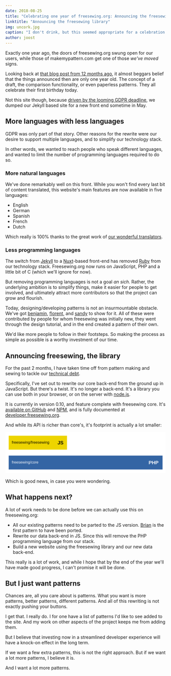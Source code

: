 ```yaml
---
date: 2018-08-25
title: "Celebrating one year of freesewing.org: Announcing the freesewing library"
linktitle: "Announcing the freesewing library"
img: uncork.jpg
caption: "I don't drink, but this seemed appropriate for a celebration post ¯\_(ツ)_/¯"
author: joost
---
```


Exactly one year ago, the doors of freesewing.org swung open for our users, while those of makemypattern.com get one of those *we've moved* signs.

Looking back at [that blog post from 12 months ago](/blog/open-for-business), it almost beggars belief that the things announced then are only one year old. The concept of a draft, the comparison functionality, or even paperless patterns. They all celebrate their first birthday today.

Not this site though, because [driven by the looming GDPR deadline](/blog/gdpr-plan), we dumped our Jekyll based site for a new front end sometime in May.

## More languages with less languages

GDPR was only part of that story. Other reasons for the rewrite were our desire to support multiple languages, and to simplify our technology stack.

In other words, we wanted to reach people who speak different languages, and wanted to limit the number of programming languages required to do so.

### More natural languages

We've done remarkably well on this front. While you won't find every last bit of content translated, this website's main features are now available in five languages:

 - English
 - German
 - Spanish
 - French
 - Dutch

Which really is 100% thanks to the great work of [our wonderful translators](/i18n/).

### Less programming languages

The switch from [Jekyll]() to a [Nuxt](https://nuxtjs.org/)-based front-end has removed [Ruby](https://www.ruby-lang.org/) from our technology stack. Freesewing.org now runs on JavaScript, PHP and a little bit of C (which we'll ignore for now).

But removing programming languages is not a goal *an sich*. Rather, the underlying ambition is to simplify things, make it easier for people to get involved, and ultimately attract more contributors so that the project can grow and flourish.

Today, designing/developing patterns is not an insurmountable obstacle. We've got [benjamin](/patterns/benjamin), [florent](/patterns/florent), and [sandy](/patterns/sandy) to show for it. All of these were contributed by people for whom freesewing was initially new, they went through the design tutorial, and in the end created a pattern of their own.

We'd like more people to follow in their footsteps. So making the process as simple as possible is a worthy investment of our time.

## Announcing freesewing, the library

For the past 2 months, I have taken time off from pattern making and sewing to tackle our [technical debt](https://en.wikipedia.org/wiki/Technical_debt).

Specifically, I've set out to rewrite our core back-end from the ground up in JavaScript. But there's a twist. It's no longer a back-end. It's a library you can use both in your browser, or on the server with [node.js](https://nodejs.org/).

It is currently in version 0.10, and feature complete with freesewing core. It's [available on GitHub](https://github.com/freesewing/freesewing) and [NPM](https://www.npmjs.com/package/freesewing), and is fully documented at [developer.freesewing.org](https://developer.freesewing.org/).

And while its API is richer than core's, it's footprint is actually a lot smaller:

![Lines of code comparison between the new library and (the relevant portion of) freesewing core](corevsfreesewing.svg)

Which is good news, in case you were wondering.

## What happens next?

A lot of work needs to be done before we can actually use this on freesewing.org:


 - All our existing patterns need to be parted to the JS version. [Brian](https://github.com/freesewing/brian) is the first pattern to have been ported.
 - Rewrite our data back-end in JS. Since this will remove the PHP programming language from our stack.
 - Build a new website using the freesewing library and our new data back-end.

This really is a lot of work, and while I hope that by the end of the year we'll have made good progress, I can't promise it will be done.

## But I just want patterns

Chances are, all you care about is patterns. What you want is more patterns, better patterns, different patterns. And all of this rewriting is not exactly pushing your buttons.

I get that. I really do. I for one have a list of patterns I'd like to see added to the site. And my work on other aspects of the project keeps me from adding them.

But I believe that investing now in a streamlined developer experience will have a knock-on effect in the long term.

If we want a few extra patterns, this is not the right approach. But if we want a lot more patterns, I believe it is.

And I want a lot more patterns.

